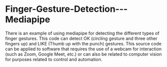 # Finger-Gesture-Detection---Mediapipe
There is an example of using mediapipe for detecting the different types of finger gestures. This code can detect OK (circling gesture and three other fingers up) and LIKE (Thumb up with the punch)  gestures. 
This source code can be applied to software that requires the use of a webcam for interaction (such as Zoom, Google Meet, etc.) or can also be related to computer vision for purposes related to control and automation.
